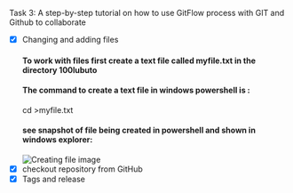 
Task 3: A step-by-step tutorial on how to use GitFlow process with GIT and Github to collaborate
 - [x] Changing and adding files
	#### To work with files first create a text file called myfile.txt in the directory 100lubuto 
	#### The command to create a text file in windows powershell is :
	cd >myfile.txt
	#### see snapshot of file being created in powershell and shown in windows explorer:
	![Creating file image](/images/files.png)
 - [x] checkout repository from GitHub
 - [x] Tags and release